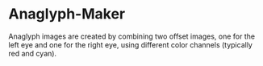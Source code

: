 # Anaglyph-Maker
Anaglyph images are created by combining two offset images, one for the left eye and one for the right eye, using different color channels (typically red and cyan). 
